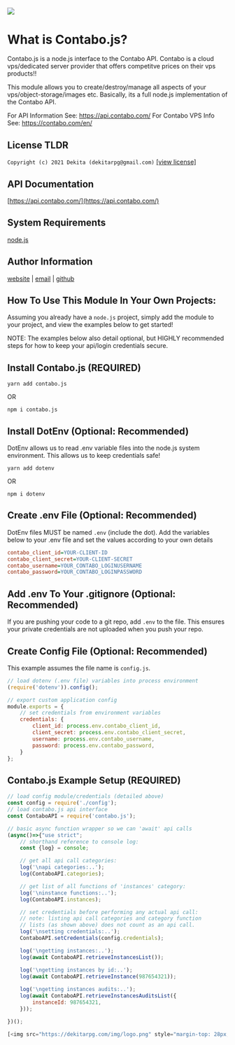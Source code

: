 [<img src="https://dekitarpg.com/img/logo.png" style="margin-top: 28px;">](https://dekitarpg.com/)
--------------------------------------------------------------------------------

# What is Contabo.js? 
Contabo.js is a node.js interface to the Contabo API. Contabo is a cloud vps/dedicated server provider that offers competitve prices on their vps products!!

This module allows you to create/destroy/manage all aspects of your vps/object-storage/images etc. Basically, its a full node.js implementation of the Contabo API.

For API Information See: https://api.contabo.com/
For Contabo VPS Info See: https://contabo.com/en/

## License TLDR
```Copyright (c) 2021 Dekita (dekitarpg@gmail.com)```
[[view license]](https://github.com/Dekita/contabo.js/blob/main/LICENSE)

## API Documentation
[https://api.contabo.com/](https://api.contabo.com/)

## System Requirements
[node.js](https://nodejs.org/) 

## Author Information
[website](https://dekitarpg.com/) | 
[email](mailto://dekitarpg@gmail.com) | 
[github](https://github.com/dekita/md-embed/)

## How To Use This Module In Your Own Projects:
Assuming you already have a `node.js` project, simply add the module to your project, and view the examples below to get started!

NOTE: The examples below also detail optional, but HIGHLY recommended steps for how to keep your api/login credentials secure. 


## Install Contabo.js (REQUIRED)
```
yarn add contabo.js
```
OR 
```
npm i contabo.js
```

## Install DotEnv (Optional: Recommended)
DotEnv allows us to read .env variable files into the node.js 
system environment. This allows us to keep credentials safe!
```
yarn add dotenv
```
OR
```
npm i dotenv
```

## Create .env File (Optional: Recommended)
DotEnv files MUST be named `.env` (include the dot).
Add the variables below to your .env file and set
the values according to your own details
```ini
contabo_client_id=YOUR-CLIENT-ID
contabo_client_secret=YOUR-CLIENT-SECRET
contabo_username=YOUR_CONTABO_LOGINUSERNAME
contabo_password=YOUR_CONTABO_LOGINPASSWORD
```

## Add .env To Your .gitignore (Optional: Recommended)
If you are pushing your code to a git repo, add `.env` to the file. This ensures your private credentials are not uploaded when you push your repo. 

## Create Config File (Optional: Recommended)
This example assumes the file name is `config.js`.
```js
// load dotenv (.env file) variables into process environment
(require('dotenv')).config();

// export custom application config
module.exports = {
    // set credentials from environment variables
    credentials: {
        client_id: process.env.contabo_client_id,
        client_secret: process.env.contabo_client_secret,
        username: process.env.contabo_username,
        password: process.env.contabo_password,        
    }
};
```


## Contabo.js Example Setup (REQUIRED)
```js
// load config module/credentials (detailed above)
const config = require('./config');
// load contabo.js api interface
const ContaboAPI = require('contabo.js');

// basic async function wrapper so we can 'await' api calls
(async()=>{"use strict";
    // shorthand reference to console log:
    const {log} = console;

    // get all api call categories:
    log('\napi categories:..');
    log(ContaboAPI.categories);

    // get list of all functions of 'instances' category:
    log('\ninstance functions:..');
    log(ContaboAPI.instances);

    // set credentials before performing any actual api call:
    // note: listing api call categories and category function 
    // lists (as shown above) does not count as an api call.
    log('\nsetting credentials:..');
    ContaboAPI.setCredentials(config.credentials);

    log('\ngetting instances:..');
    log(await ContaboAPI.retrieveInstancesList());

    log('\ngetting instances by id:..');
    log(await ContaboAPI.retrieveInstance(987654321));
    
    log('\ngetting instances audits:..');
    log(await ContaboAPI.retrieveInstancesAuditsList({
        instanceId: 987654321,
    }));

})();

[<img src="https://dekitarpg.com/img/logo.png" style="margin-top: 28px;">](https://dekitarpg.com/)
